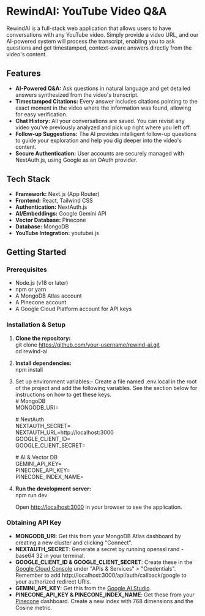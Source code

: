 # **RewindAI: YouTube Video Q\&A**

RewindAI is a full-stack web application that allows users to have conversations with any YouTube video. Simply provide a video URL, and our AI-powered system will process the transcript, enabling you to ask questions and get timestamped, context-aware answers directly from the video's content.

## **Features**

* **AI-Powered Q\&A:** Ask questions in natural language and get detailed answers synthesized from the video's transcript.  
* **Timestamped Citations:** Every answer includes citations pointing to the exact moment in the video where the information was found, allowing for easy verification.  
* **Chat History:** All your conversations are saved. You can revisit any video you've previously analyzed and pick up right where you left off.  
* **Follow-up Suggestions:** The AI provides intelligent follow-up questions to guide your exploration and help you dig deeper into the video's content.  
* **Secure Authentication:** User accounts are securely managed with NextAuth.js, using Google as an OAuth provider.

## **Tech Stack**

* **Framework:** Next.js (App Router)  
* **Frontend:** React, Tailwind CSS  
* **Authentication:** NextAuth.js  
* **AI/Embeddings:** Google Gemini API  
* **Vector Database:** Pinecone  
* **Database:** MongoDB  
* **YouTube Integration:** youtubei.js

## **Getting Started**

### **Prerequisites**

* Node.js (v18 or later)  
* npm or yarn  
* A MongoDB Atlas account  
* A Pinecone account  
* A Google Cloud Platform account for API keys

### **Installation & Setup**

1. **Clone the repository:**  
   git clone https://github.com/your-username/rewind-ai.git  
   cd rewind-ai

2. **Install dependencies:**  
   npm install

3. Set up environment variables:-
   Create a file named .env.local in the root of the project and add the following variables. See the section below for instructions on how to get these keys.  
   \# MongoDB  
   MONGODB\_URI=

   \# NextAuth  
   NEXTAUTH\_SECRET=  
   NEXTAUTH\_URL=http://localhost:3000  
   GOOGLE\_CLIENT\_ID=  
   GOOGLE\_CLIENT\_SECRET=

   \# AI & Vector DB  
   GEMINI\_API\_KEY=  
   PINECONE\_API\_KEY=  
   PINECONE\_INDEX\_NAME=

4. **Run the development server:**  
   npm run dev

   Open [http://localhost:3000](https://www.google.com/search?q=http://localhost:3000) in your browser to see the application.
   
### **Obtaining API Key**
* **MONGODB\_URI**: Get this from your MongoDB Atlas dashboard by creating a new cluster and clicking "Connect".  
* **NEXTAUTH\_SECRET**: Generate a secret by running openssl rand \-base64 32 in your terminal.  
* **GOOGLE\_CLIENT\_ID & GOOGLE\_CLIENT\_SECRET**: Create these in the [Google Cloud Console](https://console.cloud.google.com/) under "APIs & Services" \> "Credentials". Remember to add http://localhost:3000/api/auth/callback/google to your authorized redirect URIs.  
* **GEMINI\_API\_KEY**: Get this from the [Google AI Studio](https://aistudio.google.com/).  
* **PINECONE\_API\_KEY & PINECONE\_INDEX\_NAME**: Get these from your [Pinecone](https://www.pinecone.io/) dashboard. Create a new index with 768 dimensions and the Cosine metric.

